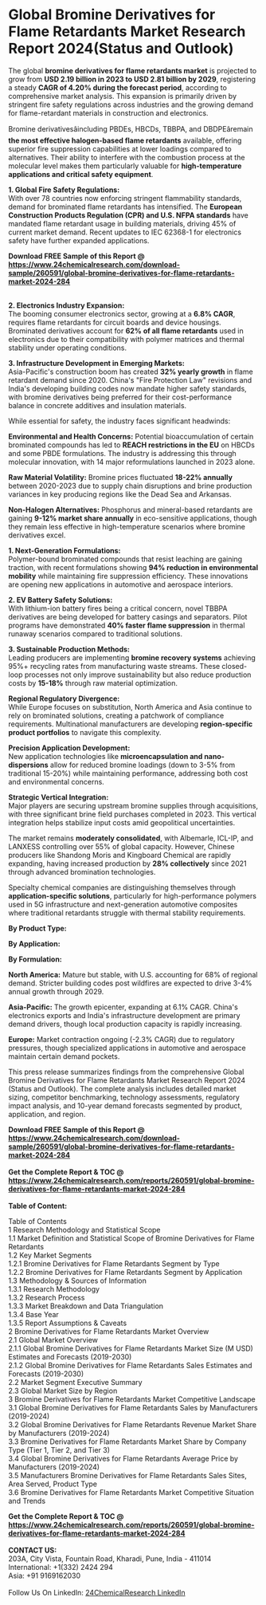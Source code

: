 <h1>Global Bromine Derivatives for Flame Retardants Market Research Report 2024(Status and Outlook)</h1><p>The global <strong>bromine derivatives for flame retardants market</strong> is projected to grow from <strong>USD 2.19 billion in 2023 to USD 2.81 billion by 2029</strong>, registering a steady <strong>CAGR of 4.20% during the forecast period</strong>, according to comprehensive market analysis. This expansion is primarily driven by stringent fire safety regulations across industries and the growing demand for flame-retardant materials in construction and electronics.</p><p>Bromine derivativesâincluding PBDEs, HBCDs, TBBPA, and DBDPEâremain <strong>the most effective halogen-based flame retardants</strong> available, offering superior fire suppression capabilities at lower loadings compared to alternatives. Their ability to interfere with the combustion process at the molecular level makes them particularly valuable for <strong>high-temperature applications and critical safety equipment</strong>.</p><p><strong>1. Global Fire Safety Regulations:</strong><br>
With over 78 countries now enforcing stringent flammability standards, demand for brominated flame retardants has intensified. The <strong>European Construction Products Regulation (CPR) and U.S. NFPA standards</strong> have mandated flame retardant usage in building materials, driving 45% of current market demand. Recent updates to IEC 62368-1 for electronics safety have further expanded applications.</p><div><b>Download FREE Sample of this Report @ 
            <a href="https://www.24chemicalresearch.com/download-sample/260591/global-bromine-derivatives-for-flame-retardants-market-2024-284">
            https://www.24chemicalresearch.com/download-sample/260591/global-bromine-derivatives-for-flame-retardants-market-2024-284</a></b></div><br><p><strong>2. Electronics Industry Expansion:</strong><br>
The booming consumer electronics sector, growing at a <strong>6.8% CAGR</strong>, requires flame retardants for circuit boards and device housings. Brominated derivatives account for <strong>62% of all flame retardants</strong> used in electronics due to their compatibility with polymer matrices and thermal stability under operating conditions.</p><p><strong>3. Infrastructure Development in Emerging Markets:</strong><br>
Asia-Pacific's construction boom has created <strong>32% yearly growth</strong> in flame retardant demand since 2020. China's "Fire Protection Law" revisions and India's developing building codes now mandate higher safety standards, with bromine derivatives being preferred for their cost-performance balance in concrete additives and insulation materials.</p><p>While essential for safety, the industry faces significant headwinds:</p><p><strong>Environmental and Health Concerns:</strong> Potential bioaccumulation of certain brominated compounds has led to <strong>REACH restrictions in the EU</strong> on HBCDs and some PBDE formulations. The industry is addressing this through molecular innovation, with 14 major reformulations launched in 2023 alone.</p><p><strong>Raw Material Volatility:</strong> Bromine prices fluctuated <strong>18-22% annually</strong> between 2020-2023 due to supply chain disruptions and brine production variances in key producing regions like the Dead Sea and Arkansas.</p><p><strong>Non-Halogen Alternatives:</strong> Phosphorus and mineral-based retardants are gaining <strong>9-12% market share annually</strong> in eco-sensitive applications, though they remain less effective in high-temperature scenarios where bromine derivatives excel.</p><p><strong>1. Next-Generation Formulations:</strong><br>
Polymer-bound brominated compounds that resist leaching are gaining traction, with recent formulations showing <strong>94% reduction in environmental mobility</strong> while maintaining fire suppression efficiency. These innovations are opening new applications in automotive and aerospace interiors.</p><p><strong>2. EV Battery Safety Solutions:</strong><br>
With lithium-ion battery fires being a critical concern, novel TBBPA derivatives are being developed for battery casings and separators. Pilot programs have demonstrated <strong>40% faster flame suppression</strong> in thermal runaway scenarios compared to traditional solutions.</p><p><strong>3. Sustainable Production Methods:</strong><br>
Leading producers are implementing <strong>bromine recovery systems</strong> achieving 95%+ recycling rates from manufacturing waste streams. These closed-loop processes not only improve sustainability but also reduce production costs by <strong>15-18%</strong> through raw material optimization.</p><p><strong>Regional Regulatory Divergence:</strong><br>
	While Europe focuses on substitution, North America and Asia continue to rely on brominated solutions, creating a patchwork of compliance requirements. Multinational manufacturers are developing <strong>region-specific product portfolios</strong> to navigate this complexity.</p><p><strong>Precision Application Development:</strong><br>
	New application technologies like <strong>microencapsulation and nano-dispersions</strong> allow for reduced bromine loadings (down to 3-5% from traditional 15-20%) while maintaining performance, addressing both cost and environmental concerns.</p><p><strong>Strategic Vertical Integration:</strong><br>
	Major players are securing upstream bromine supplies through acquisitions, with three significant brine field purchases completed in 2023. This vertical integration helps stabilize input costs amid geopolitical uncertainties.</p><p>The market remains <strong>moderately consolidated</strong>, with Albemarle, ICL-IP, and LANXESS controlling over 55% of global capacity. However, Chinese producers like Shandong Moris and Kingboard Chemical are rapidly expanding, having increased production by <strong>28% collectively</strong> since 2021 through advanced bromination technologies.</p><p>Specialty chemical companies are distinguishing themselves through <strong>application-specific solutions</strong>, particularly for high-performance polymers used in 5G infrastructure and next-generation automotive composites where traditional retardants struggle with thermal stability requirements.</p><p><strong>By Product Type:</strong></p><p><strong>By Application:</strong></p><p><strong>By Formulation:</strong></p><p><strong>North America:</strong> Mature but stable, with U.S. accounting for 68% of regional demand. Stricter building codes post wildfires are expected to drive 3-4% annual growth through 2029.</p><p><strong>Asia-Pacific:</strong> The growth epicenter, expanding at 6.1% CAGR. China's electronics exports and India's infrastructure development are primary demand drivers, though local production capacity is rapidly increasing.</p><p><strong>Europe:</strong> Market contraction ongoing (-2.3% CAGR) due to regulatory pressures, though specialized applications in automotive and aerospace maintain certain demand pockets.</p><p>This press release summarizes findings from the comprehensive Global Bromine Derivatives for Flame Retardants Market Research Report 2024 (Status and Outlook). The complete analysis includes detailed market sizing, competitor benchmarking, technology assessments, regulatory impact analysis, and 10-year demand forecasts segmented by product, application, and region.</p><div><b>Download FREE Sample of this Report @ 
            <a href="https://www.24chemicalresearch.com/download-sample/260591/global-bromine-derivatives-for-flame-retardants-market-2024-284">
            https://www.24chemicalresearch.com/download-sample/260591/global-bromine-derivatives-for-flame-retardants-market-2024-284</a></b></div><br><div><b>Get the Complete Report & TOC @ 
            <a href="https://www.24chemicalresearch.com/reports/260591/global-bromine-derivatives-for-flame-retardants-market-2024-284">
            https://www.24chemicalresearch.com/reports/260591/global-bromine-derivatives-for-flame-retardants-market-2024-284</a></b></div><br>
            <b>Table of Content:</b><p>Table of Contents<br />
1 Research Methodology and Statistical Scope<br />
1.1 Market Definition and Statistical Scope of Bromine Derivatives for Flame Retardants<br />
1.2 Key Market Segments<br />
1.2.1 Bromine Derivatives for Flame Retardants Segment by Type<br />
1.2.2 Bromine Derivatives for Flame Retardants Segment by Application<br />
1.3 Methodology & Sources of Information<br />
1.3.1 Research Methodology<br />
1.3.2 Research Process<br />
1.3.3 Market Breakdown and Data Triangulation<br />
1.3.4 Base Year<br />
1.3.5 Report Assumptions & Caveats<br />
2 Bromine Derivatives for Flame Retardants Market Overview<br />
2.1 Global Market Overview<br />
2.1.1 Global Bromine Derivatives for Flame Retardants Market Size (M USD) Estimates and Forecasts (2019-2030)<br />
2.1.2 Global Bromine Derivatives for Flame Retardants Sales Estimates and Forecasts (2019-2030)<br />
2.2 Market Segment Executive Summary<br />
2.3 Global Market Size by Region<br />
3 Bromine Derivatives for Flame Retardants Market Competitive Landscape<br />
3.1 Global Bromine Derivatives for Flame Retardants Sales by Manufacturers (2019-2024)<br />
3.2 Global Bromine Derivatives for Flame Retardants Revenue Market Share by Manufacturers (2019-2024)<br />
3.3 Bromine Derivatives for Flame Retardants Market Share by Company Type (Tier 1, Tier 2, and Tier 3)<br />
3.4 Global Bromine Derivatives for Flame Retardants Average Price by Manufacturers (2019-2024)<br />
3.5 Manufacturers Bromine Derivatives for Flame Retardants Sales Sites, Area Served, Product Type<br />
3.6 Bromine Derivatives for Flame Retardants Market Competitive Situation and Trends<br />
</p><div><b>Get the Complete Report & TOC @ 
            <a href="https://www.24chemicalresearch.com/reports/260591/global-bromine-derivatives-for-flame-retardants-market-2024-284">
            https://www.24chemicalresearch.com/reports/260591/global-bromine-derivatives-for-flame-retardants-market-2024-284</a></b></div><br><b>CONTACT US:</b><br>
            203A, City Vista, Fountain Road, Kharadi, Pune, India - 411014<br>
            International: +1(332) 2424 294<br>
            Asia: +91 9169162030 <br><br>
            Follow Us On LinkedIn: <a href="https://www.linkedin.com/company/24chemicalresearch/">24ChemicalResearch LinkedIn</a>